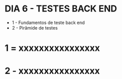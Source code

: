 # DIA 6 - TESTES BACK END

* 1 - Fundamentos de teste back end
* 2 - Pirâmide de testes


# 1 = xxxxxxxxxxxxxxxx
# 2 - xxxxxxxxxxxxxxxx
